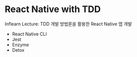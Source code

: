# React Native with TDD

Inflearn Lecture: TDD 개발 방법론을 활용한 React Native 앱 개발

- React Native CLI
- Jest
- Enzyme
- Detox